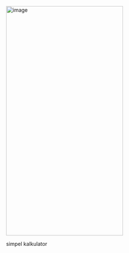 <img width="317" height="621" alt="image" src="https://github.com/user-attachments/assets/5326540c-0ac0-4828-acff-690107d9c3a7" />

simpel kalkulator
